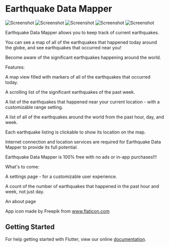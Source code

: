 # Earthquake Data Mapper

![Screenshot](screenshots/screenshot1.png)
![Screenshot](screenshots/screenshot2.png)
![Screenshot](screenshots/screenshot3.png)
![Screenshot](screenshots/screenshot4.png)
![Screenshot](screenshots/screenshot5.png)

Earthquake Data Mapper allows you to keep track of current earthquakes. 

You can see a map of all of the earthquakes that happened today around the globe, and see earthquakes that occurred near you!

Become aware of the significant earthquakes happening around the world.



Features:

A map view filled with markers of all of the earthquakes that occurred today.

A scrolling list of the significant earthquakes of the past week.

A list of the earthquakes that happened near your current location - with a customizable range setting. 

A list of all of the earthquakes around the world from the past hour, day, and week.

Each earthquake listing is clickable to show its location on the map.


Internet connection and location services are required for Earthquake Data Mapper to provide its full potential.

Earthquake Data Mapper is 100% free with no ads or in-app purchases!!!



What's to come:

A settings page - for a customizable user experience.

A count of the number of earthquakes that happened in the past hour and week, not just day.

An about page




App icon made by Freepik from www.flaticon.com

## Getting Started

For help getting started with Flutter, view our online
[documentation](https://flutter.io/).
